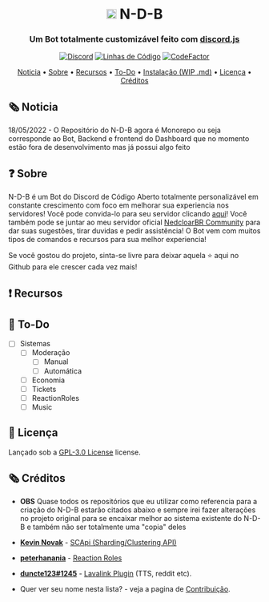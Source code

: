 <h1 align="center">
  <br>
  <img width="20" src="https://github.com/NedcloarBR/N-D-B/blob/master/Client/Src/Assets/Images/Logos/Logo.png?raw=true"> N-D-B
  <br>
</h1>

<h3 align=center>Um Bot totalmente customizável feito com <a href=https://github.com/discordjs/discord.js>discord.js</a></h3>

<div align=center>

[![Discord](https://img.shields.io/discord/679066351456878633.svg?label=&logo=discord&logoColor=ffffff&color=7389D8&labelColor=6A7EC2)](http://discord.gg/5CHARxbaRk)
[![Linhas de Código](https://sonarcloud.io/api/project_badges/measure?project=NedcloarBR_N-D-B&metric=ncloc)](https://sonarcloud.io/dashboard?id=NedcloarBR_N-D-B)
[![CodeFactor](https://www.codefactor.io/repository/github/nedcloarbr/n-d-b/badge)](https://www.codefactor.io/repository/github/nedcloarbr/n-d-b)

</div>

<p align="center">
  <a href="#🗞️ Noticia">Noticia</a>
  •
  <a href="#❓ Sobre">Sobre</a>
  •
  <a href="#❗ Recursos">Recursos</a>
  •
  <a href="📝 To-Do">To-Do</a>
  •
  <a href="https://github.com/NedcloarBR/N-D-B/blob/master/Docs/INSTALLATION.md">Instalação (WIP .md)</a>
  •
  <a href="#📖 Licença">Licença</a>
  •
  <a href="#🗞️ Créditos">Créditos</a>
</p>

## 🗞️ Noticia

18/05/2022 - O Repositório do N-D-B agora é Monorepo ou seja corresponde ao Bot, Backend e frontend do Dashboard que no momento estão fora de desenvolvimento mas já possui algo feito

## ❓ Sobre

N-D-B é um Bot do Discord de Código Aberto totalmente personalizável em constante crescimento com foco em melhorar sua experiencia nos servidores! Você pode convida-lo para seu servidor clicando [aqui](https://discord.com/oauth2/authorize?client_id=708822043420000366&permissions=8&redirect_uri=http%3A%2F%2Flocalhost%3A3001%2Fapi%2Fauth%2Fredirect&scope=bot%20applications.commands)! Você também pode se juntar ao meu servidor oficial [NedcloarBR Community](http://discord.gg/5CHARxbaRk) para dar suas sugestões, tirar duvidas e pedir assistência! O Bot vem com muitos tipos de comandos e recursos para sua melhor experiencia!

Se você gostou do projeto, sinta-se livre para deixar aquela ⭐ aqui no Github para ele crescer cada vez mais!

## ❗ Recursos

## 📝 To-Do

- [ ] Sistemas
  - [ ] Moderação
    - [ ] Manual
    - [ ] Automática
  - [ ] Economia
  - [ ] Tickets
  - [ ] ReactionRoles
  - [ ] Music

## 📖 Licença

Lançado sob a [GPL-3.0 License](https://github.com/NedcloarBR/N-D-B/blob/master/License) license.

## 🗞️ Créditos

- **OBS** Quase todos os repositórios que eu utilizar como referencia para a criação do N-D-B estarão citados abaixo e sempre irei fazer alterações no projeto original para se encaixar melhor ao sistema existente do N-D-B e também não ser totalmente uma "copia" deles

- **[Kevin Novak](https://github.com/KevinNovak)** - [SCApi (Sharding/Clustering API)](https://github.com/KevinNovak/Discord-Bot-TypeScript-Template)
- **[peterhanania](https://github.com/peterhanania/)** - [Reaction Roles](https://github.com/peterhanania/reaction-roles)
- **[duncte123#1245](https://github.com/duncte123)** - [Lavalink Plugin](https://github.com/DuncteBot/skybot-lavalink-plugin/) (TTS, reddit etc).
- Quer ver seu nome nesta lista? - veja a pagina de [Contribuição](https://github.com/NedcloarBR/N-D-B/blob/master/Docs/CONTRIBUTING.md).
